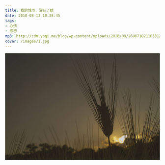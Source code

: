 ```yaml
---
title: 我的城市，没有了她
date: 2018-08-13 10:38:45
tags: 
- 心情
- 感想
mp3: http://cdn.yoqi.me/blog/wp-content/uploads/2018/08/2686710211033125894_hd.mp3
cover: /images/1.jpg
---
```

![](/images/1.jpg)


